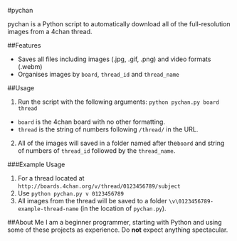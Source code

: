 #pychan

pychan is a Python script to automatically download all of the full-resolution images from a 4chan thread.

##Features
* Saves all files including images (.jpg, .gif, .png) and video formats (.webm)
* Organises images by `board`, `thread_id` and `thread_name`

##Usage
1. Run the script with the following arguments:
`python pychan.py board thread`
 * `board` is the 4chan board with no other formatting.
 * `thread` is the string of numbers following `/thread/` in the URL.
2. All of the images will saved in a folder named after the`board` and string of numbers of `thread_id` followed by the `thread_name`.

###Example Usage
1. For a thread located at `http://boards.4chan.org/v/thread/0123456789/subject`
2. Use `python pychan.py v 0123456789`
3. All images from the thread will be saved to a folder `\v\0123456789-example-thread-name` (in the location of `pychan.py`).

##About Me
I am a beginner programmer, starting with Python and using some of these projects as experience. Do **not** expect anything spectacular.
